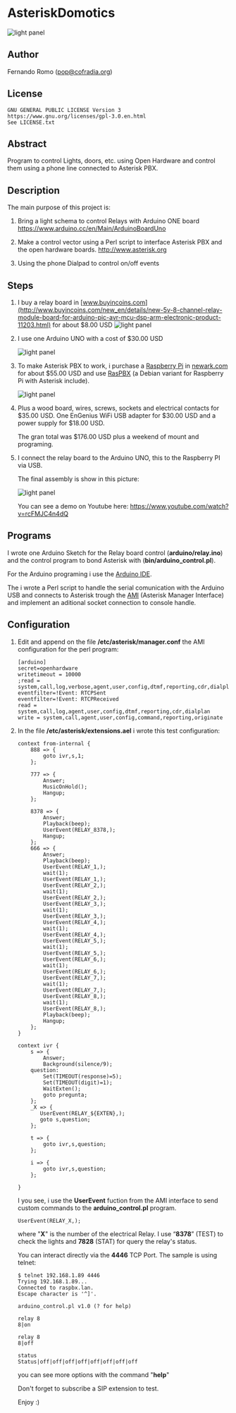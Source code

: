 # AsteriskDomotics

![light panel](https://raw.githubusercontent.com/elpop/AsteriskDomotics/master/images/light_1.jpg)

## Author

Fernando Romo (pop@cofradia.org)

## License

```
GNU GENERAL PUBLIC LICENSE Version 3
https://www.gnu.org/licenses/gpl-3.0.en.html
See LICENSE.txt
```

## Abstract

Program to control Lights, doors, etc. using Open Hardware and control them using a phone line connected to Asterisk PBX.


## Description

The main purpose of this project is:

1. Bring a light schema to control Relays with Arduino ONE board
   https://www.arduino.cc/en/Main/ArduinoBoardUno

2. Make a control vector using a Perl script to interface Asterisk PBX 
   and the open hardware boards.
   http://www.asterisk.org

3. Using the phone Dialpad to control on/off events 

## Steps

1. I buy a relay board in [www.buyincoins.com](http://www.buyincoins.com/new_en/details/new-5v-8-channel-relay-module-board-for-arduino-pic-avr-mcu-dsp-arm-electronic-product-11203.html) for about $8.00 USD
    ![light panel](https://raw.githubusercontent.com/elpop/AsteriskDomotics/master/images/light_2.jpg)
    
2. I use one Arduino UNO with a cost of $30.00 USD 

    ![light panel](https://raw.githubusercontent.com/elpop/AsteriskDomotics/master/images/light_3.jpg)
 
3. To make Asterisk PBX to work, i purchase a [Raspberry Pi](https://www.raspberrypi.org) in [newark.com](https://www.newark.com/homeb?adobe_mc_ref=) for about $55.00 USD and use [RasPBX](http://www.raspberry-asterisk.org) (a Debian variant for Raspberry Pi with Asterisk include).
 
    ![light panel](https://raw.githubusercontent.com/elpop/AsteriskDomotics/master/images/light_4.jpg)
    
4. Plus a wood board, wires, screws, sockets and electrical contacts for $35.00 USD. One EnGenius WiFi USB adapter for $30.00 USD and a power supply for $18.00 USD.

    The gran total was $176.00 USD plus a weekend of mount and programing.
    
5. I connect the relay board to the Arduino UNO, this to the Raspberry PI via USB.
 
    The final assembly is show in this picture:
    
    ![light panel](https://raw.githubusercontent.com/elpop/AsteriskDomotics/master/images/light_5.jpg)


    You can see a demo on Youtube here: https://www.youtube.com/watch?v=rcFMJC4n4dQ
    
## Programs

I wrote one Arduino Sketch for the Relay board control (**arduino/relay.ino**) and the control program to bond Asterisk with (**bin/arduino_control.pl**).

For the Arduino programing i use the [Arduino IDE](https://www.arduino.cc/en/Main/Software).

The i wrote a Perl script to handle the serial comunication with the Arduino USB and connects to Asterisk trough the [AMI](https://wiki.asterisk.org/wiki/pages/viewpage.action?pageId=4817239) (Asterisk Manager Interface) and implement an aditional socket connection to console handle.

## Configuration

1. Edit and append on the file **/etc/asterisk/manager.conf** the AMI configuration for the perl program:
    
    ```
    [arduino]
    secret=openhardware
    writetimeout = 10000
    ;read = system,call,log,verbose,agent,user,config,dtmf,reporting,cdr,dialplan
    eventfilter=!Event: RTCPSent
    eventfilter=!Event: RTCPReceived
    read = system,call,log,agent,user,config,dtmf,reporting,cdr,dialplan
    write = system,call,agent,user,config,command,reporting,originate
    ```
    
2. In the file **/etc/asterisk/extensions.ael** i wrote this test configuration:

    ```
    context from-internal {
        888 => {
            goto ivr,s,1;
        };
     
        777 => {
            Answer;
            MusicOnHold();
            Hangup;
        };
     
        8378 => {
            Answer;
            Playback(beep);
            UserEvent(RELAY_8378,);
            Hangup;
        }; 
        666 => {
            Answer;
            Playback(beep);
            UserEvent(RELAY_1,);
            wait(1);
            UserEvent(RELAY_1,);
            UserEvent(RELAY_2,);
            wait(1);
            UserEvent(RELAY_2,);
            UserEvent(RELAY_3,);
            wait(1);
            UserEvent(RELAY_3,);
            UserEvent(RELAY_4,);
            wait(1);
            UserEvent(RELAY_4,);
            UserEvent(RELAY_5,);
            wait(1);
            UserEvent(RELAY_5,);
            UserEvent(RELAY_6,);
            wait(1);
            UserEvent(RELAY_6,);
            UserEvent(RELAY_7,);
            wait(1);
            UserEvent(RELAY_7,);
            UserEvent(RELAY_8,);
            wait(1);
            UserEvent(RELAY_8,);
            Playback(beep);
            Hangup;
        };
    }
     
    context ivr {
        s => {
            Answer;
            Background(silence/9);
        question:
            Set(TIMEOUT(response)=5);
            Set(TIMEOUT(digit)=1);
            WaitExten();
            goto pregunta;
        };
        _X => {
           UserEvent(RELAY_${EXTEN},);
           goto s,question;
        };
     
        t => {
            goto ivr,s,question;
        };
     
        i => {
            goto ivr,s,question;
        };
     
    }
    ```

    I you see, i use the **UserEvent** fuction from the AMI interface to send custom commands to the **arduino_control.pl** program.
    
    ```
    UserEvent(RELAY_X,);
    ```
    
    where "**X**" is the number of the electrical Relay. I use  “**8378**” (TEST) to check the lights and **7828** (STAT) for query the relay's status.
    
    You can interact directly via the **4446** TCP Port. The sample is using telnet:
    
    ```
    $ telnet 192.168.1.89 4446
    Trying 192.168.1.89...
    Connected to raspbx.lan.
    Escape character is '^]'.

    arduino_control.pl v1.0 (? for help)
    
    relay 8
    8|on
    
    relay 8
    8|off
    
    status
    Status|off|off|off|off|off|off|off|off
    
    ```
    
    you can see more options with the command "**help**"
    
    Don't forget to subscribe a SIP extension to test.
    
    Enjoy :)
